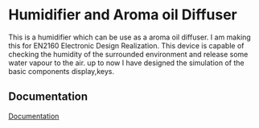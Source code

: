 
# Humidifier and Aroma oil Diffuser

This is a humidifier which can be use as a aroma oil diffuser. I am making this for EN2160 Electronic Design Realization. 
This device is capable of checking the humidity of the surrounded environment and release some water vapour to the air.
up to now I have designed the simulation of the basic components display,keys.





## Documentation

[Documentation](https://linktodocumentation)

